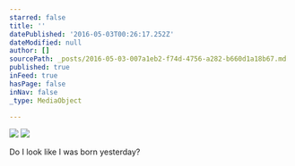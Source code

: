 ```yaml
---
starred: false
title: ''
datePublished: '2016-05-03T00:26:17.252Z'
dateModified: null
author: []
sourcePath: _posts/2016-05-03-007a1eb2-f74d-4756-a282-b660d1a18b67.md
published: true
inFeed: true
hasPage: false
inNav: false
_type: MediaObject

---
```

![](https://the-grid-user-content.s3-us-west-2.amazonaws.com/a5339cea-ee37-4332-a752-c4193f92d976.jpg)
![](https://the-grid-user-content.s3-us-west-2.amazonaws.com/5bfab2f2-1f5e-4ff7-ace8-2f920a435795.jpg)

Do I look like I was born yesterday?